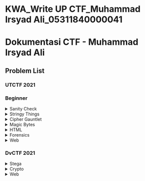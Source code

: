 # KWA_Write UP CTF_Muhammad Irsyad Ali_05311840000041

# Dokumentasi CTF - Muhammad Irsyad Ali

## Problem List
### UTCTF 2021
 
 ### Beginner
<details>
  <summary>Sanity Check</summary>
  1. Description 
  (TBD)   
  3. Flag 
  (TBD)
  5. Solution 
  (TBD) 
</details>

<details>
  <summary>Stringy Things</summary>
  1. Description 
  (TBD) 
  3. Flag 
  (TBD)   
  5. Solution 
  (TBD)   
</details>

<details>
  <summary>Cipher Gauntlet</summary>
  1. Description  
  2. Flag  
  3. Solution  
</details>

<details>
  <summary>Magic Bytes</summary>
  1. Description  
  2. Flag  
  3. Solution  
</details>

<details>
  <summary>HTML</summary>
  1. Description  
  2. Flag  
  3. Solution  
</details>

<details>
  <summary>Forensics</summary>
  1. Description  
  2. Flag  
  3. Solution  
</details>

<details>
  <summary>Web</summary>
  1. Description  
  2. Flag  
  3. Solution  
</details>
 

### DvCTF 2021
<details>
  <summary>Stega</summary>
  1. Description  
  2. Flag  
  3. Solution  
</details>

<details>
  <summary>Crypto</summary>
  1. Description  
  2. Flag  
  3. Solution  
</details>

<details>
  <summary>Web</summary>
  1. Description  
  2. Flag  
  3. Solution  
</details>

